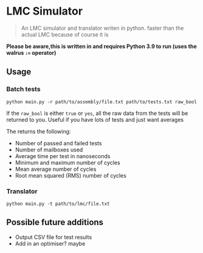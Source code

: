 # LMC Simulator
> An LMC simulator and translator writen in python. faster than the actual LMC because of course it is

**Please be aware,this is written in and requires Python 3.9 to run (uses the walrus `:=` operator)** 

## Usage
### Batch tests
```shell
python main.py -r path/to/assembly/file.txt path/to/tests.txt raw_bool
```
If the `raw_bool` is either `true` or `yes`, all the raw data from the tests will be returned to you. Useful if you have lots of tests and just want averages

The returns the following:

- Number of passed and failed tests
- Number of mailboxes used
- Average time per test in nanoseconds
- Minimum and maximum number of cycles
- Mean average number of cycles
- Root mean squared (RMS) number of cycles

### Translator
```shell
python main.py -t path/to/lmc/file.txt
```

## Possible future additions
- Output CSV file for test results
- Add in an optimiser? maybe